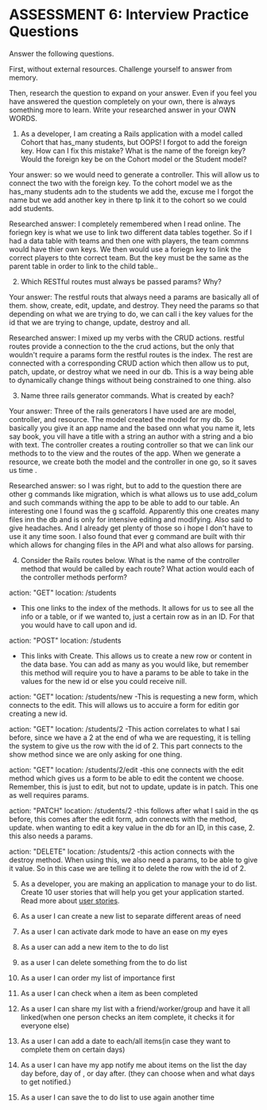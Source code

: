 # ASSESSMENT 6: Interview Practice Questions
Answer the following questions.

First, without external resources. Challenge yourself to answer from memory.

Then, research the question to expand on your answer. Even if you feel you have answered the question completely on your own, there is always something more to learn. Write your researched answer in your OWN WORDS.

1. As a developer, I am creating a Rails application with a model called Cohort that has_many students, but OOPS! I forgot to add the foreign key. How can I fix this mistake? What is the name of the foreign key? Would the foreign key be on the Cohort model or the Student model?

  Your answer: so we would need to generate a controller. This will allow us to connect the two with the foreign key. To the cohort model we as the has_many students adn to the students we add the, excuse me I forgot the name but we add another key in there tp link it to the cohort so we could add students.

  Researched answer: I completely remembered when I read online. The foriegn key is what we use to link two different data tables together. So if I had a data table with teams and then one with players, the team commns would have thier own keys. We then would use a foriegn key to link the correct players to thte correct team. But the key must be the same as the parent table in order to link to the child table..



2. Which RESTful routes must always be passed params? Why?

  Your answer: The restful routs that always need a params are basically all of them. show, create, edit, update, and destroy. They need the params so that depending on what we are trying to do, we can call i the key values for the id that we are trying to change, update, destroy and all.

  Researched answer: I mixed up my verbs with the CRUD  actions. restful routes provide a connection to the the crud actions, but the only that wouldn't require a params form the restful routes is the index. The rest are connected with a corresponding CRUD action which then allow us to put, patch, update, or destroy what we need in our db. This is a way being able to dynamically change things without being constrained to one thing.  also 



3. Name three rails generator commands. What is created by each?

  Your answer: Three of the rails generators I have used are are model, controller, and resource. The model created the model for my db. So basically you give it an app name and the based onn what you name it, lets say book, you vill have a title with a string an author with a string and a bio with text. The controller creates a routing controller so that we can link our methods to to the view and the routes of the app. When we generate a resource, we create both the model and the controller in one go, so it saves us time .

  Researched answer: so I was right, but to add to the question there are other g commands like migration, which  is what allows us to use add_colum and such commands withing the app to be able to add to our table.  An interesting one I found was the g scaffold. Apparently this one creates many files inn the db and is only for intensive editing and modifying. Also said to give headaches. And I already get plenty of those so i hope I don't have to use it any time soon. I also found that ever g command are built with thir which allows for changing files in the API and what also allows for parsing.



4. Consider the Rails routes below. What is the name of the controller method that would be called by each route? What action would each of the controller methods perform? 


action: "GET"    location: /students   
- This one links to the index of the methods. It allows for us to see all the info or a table, or if we wanted to, just a certain row as in an ID. For that you would have to call upon and id.      

action: "POST"   location: /students    
- This links with Create. This allows us to create a new row or content in the data base. You can add as many as you would like, but remember this method will require you to have a params to be able to take in the values for the new id or else you could receive nill.   

action: "GET"    location: /students/new
-This is requesting a new form, which connects to the edit. This will allows us to accuire a form for editin gor creating a new id.

action: "GET"    location: /students/2 
-This action correlates to what I sai before, since we have a 2 at the end of wha we are requesting, it is telling the system to give us the row with the id of 2. This part connects to the show method since we are only asking for one thing. 

action: "GET"    location: /students/2/edit
-this one connects with the edit method which gives us a form to be able to edit the content we choose. Remember, this is just to edit, but not to update, update is in patch. This one as well requires params.  

action: "PATCH"  location: /students/2 
-this follows after what I said in the qs before, this comes after the edit form, adn connects with the method, update. when wanting to edit a key value in the db for an ID, in this case, 2. this also needs a params.

action: "DELETE" location: /students/2 
-this action connects with the destroy method. When using this, we also need a params, to be able to give it value. So in this case we are telling it to delete the row with the id of 2.  



5. As a developer, you are making an application to manage your to do list. Create 10 user stories that will help you get your application started. Read more about [user stories](https://www.atlassian.com/agile/project-management/user-stories).


1. As a user I can create a new list to separate different areas of need
2. As a user I can activate dark mode to have an ease on my eyes
3. As a user can add a new item to the to do list 
4. as a user I can delete something from the to do list
5. As a user I can order my list of importance first 
6. As a user I can check when a item as been completed 
7. As a user I can share my list with a friend/worker/group and have it all linked(when one person checks an item complete, it checks it for everyone else)
8. As a user I can add a date to each/all items(in case they want to complete them on certain days)
9. As a user I can have my app notify me about items on the list the day day before, day of , or day after. (they can choose when and what days to get notified.)
10. As a user I can save the to do list to use again another time 
